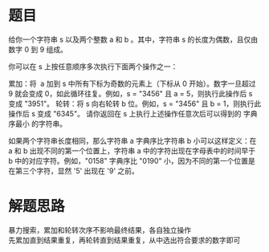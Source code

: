 # 题目
给你一个字符串 s 以及两个整数 a 和 b 。其中，字符串 s 的长度为偶数，且仅由数字 0 到 9 组成。  

你可以在 s 上按任意顺序多次执行下面两个操作之一：  

累加：将  a 加到 s 中所有下标为奇数的元素上（下标从 0 开始）。数字一旦超过 9 就会变成 0，如此循环往复。例如，s = "3456" 且 a = 5，则执行此操作后 s 变成 "3951"。
轮转：将 s 向右轮转 b 位。例如，s = "3456" 且 b = 1，则执行此操作后 s 变成 "6345"。
请你返回在 s 上执行上述操作任意次后可以得到的 字典序最小 的字符串。  

如果两个字符串长度相同，那么字符串 a 字典序比字符串 b 小可以这样定义：在 a 和 b 出现不同的第一个位置上，字符串 a 中的字符出现在字母表中的时间早于 b 中的对应字符。例如，"0158” 字典序比 "0190" 小，因为不同的第一个位置是在第三个字符，显然 '5' 出现在 '9' 之前。

# 解题思路
暴力搜索，累加和轮转次序不影响最终结果，各自独立操作  
先累加直到结果重复，再轮转直到结果重复，从中选出符合要求的数字即可